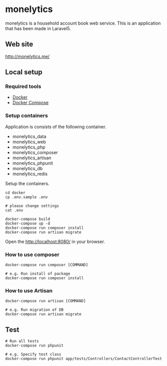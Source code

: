 # monelytics

monelytics is a household account book web service.
This is an application that has been made in Laravel5.

## Web site
http://monelytics.me/

## Local setup

### Required tools

* [Docker](https://docs.docker.com/)
* [Docker Compose](https://docs.docker.com/compose/)

### Setup containers

Application is consists of the following container.

* monelytics_data
* monelytics_web
* monelytics_php
* monelytics_composer
* monelytics_artisan
* monelytics_phpunit
* monelytics_db
* monelytics_redis

Setup the containers.

```
cd docker
cp .env.sample .env

# please change settings
cat .env

docker-compose build
docker-compose up -d
docker-compose run composer install
docker-compose run artisan migrate
```

Open the [http://localhost:8080/](http://localhost:8080/) in your browser.

### How to use composer

```
docker-compose run composer [COMMAND]

# e.g. Run install of package
docker-compose run composer install
```

### How to use Artisan

```
docker-compose run artisan [COMMAND]

# e.g. Run migration of DB
docker-compose run artisan migrate
```

## Test

```
# Run all tests
docker-compose run phpunit

# e.g. Specify test class
docker-compose run phpunit app/tests/Controllers/ContactControllerTest
```
